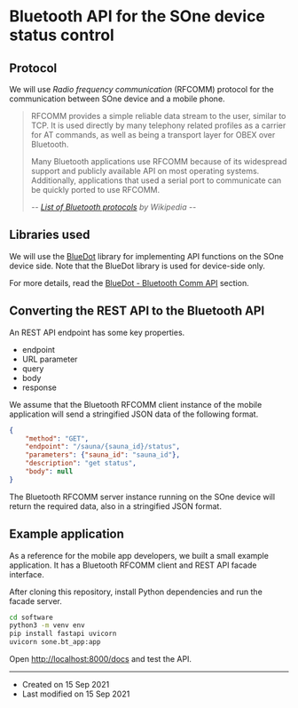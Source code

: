 # Bluetooth API for the SOne device status control


## Protocol

We will use *Radio frequency communication* (RFCOMM) protocol for the communication between SOne device and a mobile phone.

> RFCOMM provides a simple reliable data stream to the user, similar to TCP. It is used directly by many telephony related profiles as a carrier for AT commands, as well as being a transport layer for OBEX over Bluetooth.
>
>Many Bluetooth applications use RFCOMM because of its widespread support and publicly available API on most operating systems. Additionally, applications that used a serial port to communicate can be quickly ported to use RFCOMM.
>
> *-- [List of Bluetooth protocols](https://en.wikipedia.org/wiki/List_of_Bluetooth_protocols) by Wikipedia --*


## Libraries used

We will use the [BlueDot](https://bluedot.readthedocs.io/en/latest/) library for implementing API functions on the SOne device side. Note that the BlueDot library is used for device-side only.

For more details, read the [BlueDot - Bluetooth Comm API](https://bluedot.readthedocs.io/en/latest/btcommapi.html) section.


## Converting the REST API to the Bluetooth API

An REST API endpoint has some key properties.
* endpoint
* URL parameter
* query
* body
* response

We assume that the Bluetooth RFCOMM client instance of the mobile application will send a stringified JSON data of the following format.

```json
{
    "method": "GET",
    "endpoint": "/sauna/{sauna_id}/status",
    "parameters": {"sauna_id": "sauna_id"},
    "description": "get status",
    "body": null
}
```

The Bluetooth RFCOMM server instance running on the SOne device will return the required data, also in a stringified JSON format.


## Example application

As a reference for the mobile app developers, we built a small example application.
It has a Bluetooth RFCOMM client and REST API facade interface.

After cloning this repository, install Python dependencies and run the facade server.

```sh
cd software
python3 -m venv env
pip install fastapi uvicorn
uvicorn sone.bt_app:app
```

Open <http://localhost:8000/docs> and test the API.


---

* Created on 15 Sep 2021
* Last modified on 15 Sep 2021
